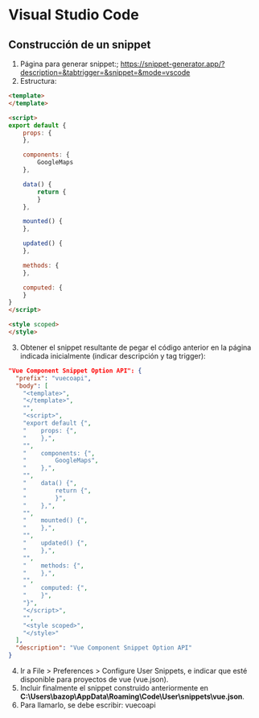 # Visual Studio Code

## Construcción de un snippet
1. Página para generar snippet:; https://snippet-generator.app/?description=&tabtrigger=&snippet=&mode=vscode
2. Estructura:
```html
<template>
</template>

<script>
export default {
    props: {
    },

    components: {
        GoogleMaps
    },

    data() {
        return {
        }
    },

    mounted() {
    },

    updated() {
    },

    methods: {
    },

    computed: {
    }
}
</script>

<style scoped>
</style>
```
3. Obtener el snippet resultante de pegar el código anterior en la página indicada inicialmente (indicar descripción y tag trigger):
```json
"Vue Component Snippet Option API": {
  "prefix": "vuecoapi",
  "body": [
    "<template>",
    "</template>",
    "",
    "<script>",
    "export default {",
    "    props: {",
    "    },",
    "",
    "    components: {",
    "        GoogleMaps",
    "    },",
    "",
    "    data() {",
    "        return {",
    "        }",
    "    },",
    "",
    "    mounted() {",
    "    },",
    "",
    "    updated() {",
    "    },",
    "",
    "    methods: {",
    "    },",
    "",
    "    computed: {",
    "    }",
    "}",
    "</script>",
    "",
    "<style scoped>",
    "</style>"
  ],
  "description": "Vue Component Snippet Option API"
}
```
4. Ir a File > Preferences > Configure User Snippets, e indicar que esté disponible para proyectos de vue (vue.json).
5. Incluir finalmente el snippet construido anteriormente en **C:\Users\bazop\AppData\Roaming\Code\User\snippets\vue.json**.
6. Para llamarlo, se debe escribir: vuecoapi